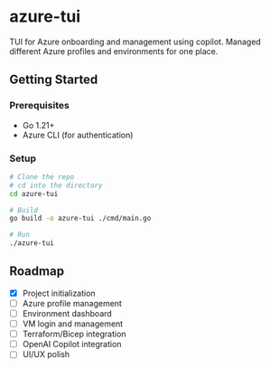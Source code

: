 # azure-tui
TUI for Azure onboarding and management using copilot. Managed different Azure profiles and environments for one place.

## Getting Started

### Prerequisites
- Go 1.21+
- Azure CLI (for authentication)

### Setup
```sh
# Clone the repo
# cd into the directory
cd azure-tui

# Build
go build -o azure-tui ./cmd/main.go

# Run
./azure-tui
```

## Roadmap
- [x] Project initialization
- [ ] Azure profile management
- [ ] Environment dashboard
- [ ] VM login and management
- [ ] Terraform/Bicep integration
- [ ] OpenAI Copilot integration
- [ ] UI/UX polish
